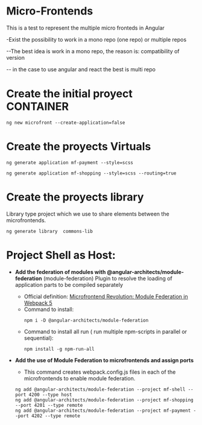 # Micro-Frontends
This is a test to represent the multiple micro fronteds in Angular


-Exist the possibility to work in a mono repo (one repo) or multiple repos

--The best idea is work in a mono repo, the reason is: compatibility of version

-- in the case to use angular and react the best is multi repo




# Create the initial proyect CONTAINER
	ng new microfront --create-application=false

# Create the  proyects Virtuals
    ng generate application mf-payment --style=scss
  
    ng generate application mf-shopping --style=scss --routing=true


# Create the  proyects library
Library type project which we use to share elements between the microfrontends.

    ng generate library  commons-lib


# Project Shell as Host:
- **Add the federation of modules with @angular-architects/module-federation**
    (module-federation) Plugin to resolve the loading of application parts to be compiled separately
  - Official definition: [Microfrontend Revolution: Module Federation in Webpack 5](https://www.angulararchitects.io/en/blog/the-microfrontend-revolution-module-federation-in-webpack-5/)
  - Command to install: 
    ```
    npm i -D @angular-architects/module-federation
	
    ```
  - Command to install all run ( run multiple npm-scripts in parallel or sequential): 
    ```
	npm install -g npm-run-all
    ```



- **Add the use of Module Federation to microfrontends and assign ports**
  - This command creates webpack.config.js files in each of the microfrontends to enable module federation.
  ```
  ng add @angular-architects/module-federation --project mf-shell --port 4200 --type host
  ng add @angular-architects/module-federation --project mf-shopping --port 4201 --type remote
  ng add @angular-architects/module-federation --project mf-payment --port 4202 --type remote
  ```
	


